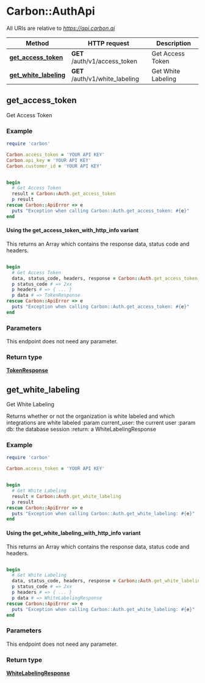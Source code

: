 # Carbon::AuthApi

All URIs are relative to *https://api.carbon.ai*

| Method | HTTP request | Description |
| ------ | ------------ | ----------- |
| [**get_access_token**](AuthApi.md#get_access_token) | **GET** /auth/v1/access_token | Get Access Token |
| [**get_white_labeling**](AuthApi.md#get_white_labeling) | **GET** /auth/v1/white_labeling | Get White Labeling |

## get_access_token

Get Access Token

### Example

```ruby
require 'carbon'

Carbon.access_token = 'YOUR API KEY'
Carbon.api_key = 'YOUR API KEY'
Carbon.customer_id = 'YOUR API KEY'


begin
  # Get Access Token
  result = Carbon::Auth.get_access_token
  p result
rescue Carbon::ApiError => e
  puts "Exception when calling Carbon::Auth.get_access_token: #{e}"
end
```

#### Using the get_access_token_with_http_info variant

This returns an Array which contains the response data, status code and headers.

```ruby

begin
  # Get Access Token
  data, status_code, headers, response = Carbon::Auth.get_access_token_with_http_info
  p status_code # => 2xx
  p headers # => { ... }
  p data # => TokenResponse
rescue Carbon::ApiError => e
  puts "Exception when calling Carbon::Auth.get_access_token: #{e}"
end
```

### Parameters

This endpoint does not need any parameter.

### Return type

[**TokenResponse**](TokenResponse.md)

## get_white_labeling

Get White Labeling

Returns whether or not the organization is white labeled and which integrations are white labeled  :param current_user: the current user :param db: the database session :return: a WhiteLabelingResponse

### Example

```ruby
require 'carbon'

Carbon.access_token = 'YOUR API KEY'


begin
  # Get White Labeling
  result = Carbon::Auth.get_white_labeling
  p result
rescue Carbon::ApiError => e
  puts "Exception when calling Carbon::Auth.get_white_labeling: #{e}"
end
```

#### Using the get_white_labeling_with_http_info variant

This returns an Array which contains the response data, status code and headers.

```ruby

begin
  # Get White Labeling
  data, status_code, headers, response = Carbon::Auth.get_white_labeling_with_http_info
  p status_code # => 2xx
  p headers # => { ... }
  p data # => WhiteLabelingResponse
rescue Carbon::ApiError => e
  puts "Exception when calling Carbon::Auth.get_white_labeling: #{e}"
end
```

### Parameters

This endpoint does not need any parameter.

### Return type

[**WhiteLabelingResponse**](WhiteLabelingResponse.md)

